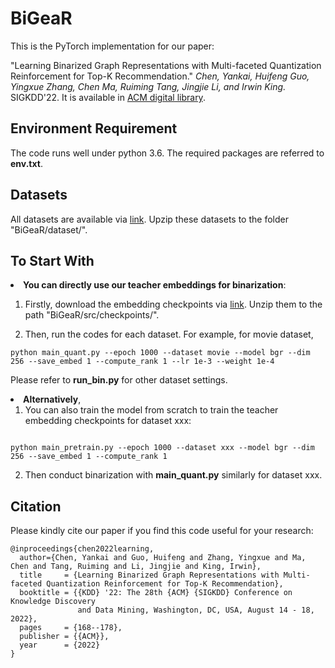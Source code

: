 # BiGeaR
 
This is the PyTorch implementation for our paper:

"Learning Binarized Graph Representations with Multi-faceted Quantization Reinforcement for Top-K Recommendation." *Chen, Yankai, Huifeng Guo, Yingxue Zhang, Chen Ma, Ruiming Tang, Jingjie Li, and Irwin King.* SIGKDD'22.
It is available in [ACM digital library](https://dl.acm.org/doi/abs/10.1145/3534678.3539452).



## Environment Requirement

The code runs well under python 3.6. The required packages are referred to <b>env.txt</b>.


## Datasets

All datasets are available via [link](https://drive.google.com/file/d/11RrEMaQ5zlChzUj7VteI4Kolclz7Hr-r/view?usp=sharing). Upzip these datasets to the folder "BiGeaR/dataset/". 

## To Start With

<li> <b>You can directly use our teacher embeddings for binarization</b>:
	
1. Firstly, download the embedding checkpoints via [link](https://drive.google.com/file/d/1nGMvAegcfcvErV90mgAUOteWhhzptGPS/view?usp=sharing). Unzip them to the path "BiGeaR/src/checkpoints/".
	
2. Then, run the codes for each dataset. For example, for movie dataset,

```
python main_quant.py --epoch 1000 --dataset movie --model bgr --dim 256 --save_embed 1 --compute_rank 1 --lr 1e-3 --weight 1e-4

```

Please refer to <b>run_bin.py</b> for other dataset settings. </li>

<li> <b>Alternatively</b>, 

1. You can also train the model from scratch to train the teacher embedding checkpoints for dataset xxx:  

```

python main_pretrain.py --epoch 1000 --dataset xxx --model bgr --dim 256 --save_embed 1 --compute_rank 1

```

2. Then conduct binarization with <b>main_quant.py</b> similarly for dataset xxx.</li>


## Citation
Please kindly cite our paper if you find this code useful for your research:

```
@inproceedings{chen2022learning,
  author={Chen, Yankai and Guo, Huifeng and Zhang, Yingxue and Ma, Chen and Tang, Ruiming and Li, Jingjie and King, Irwin},
  title     = {Learning Binarized Graph Representations with Multi-faceted Quantization Reinforcement for Top-K Recommendation},
  booktitle = {{KDD} '22: The 28th {ACM} {SIGKDD} Conference on Knowledge Discovery
               and Data Mining, Washington, DC, USA, August 14 - 18, 2022},
  pages     = {168--178},
  publisher = {{ACM}},
  year      = {2022}
}

```
